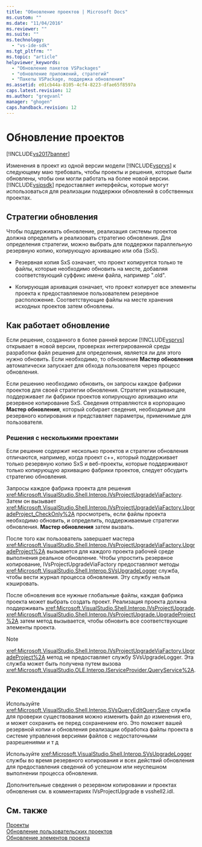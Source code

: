 ```yaml
---
title: "Обновление проектов | Microsoft Docs"
ms.custom: ""
ms.date: "11/04/2016"
ms.reviewer: ""
ms.suite: ""
ms.technology: 
  - "vs-ide-sdk"
ms.tgt_pltfrm: ""
ms.topic: "article"
helpviewer_keywords: 
  - "Обновление пакетов VSPackages"
  - "обновление приложений, стратегий"
  - "Пакеты VSPackage, поддержка обновления"
ms.assetid: e01cb44a-8105-4cf4-8223-dfae65f8597a
caps.latest.revision: 12
ms.author: "gregvanl"
manager: "ghogen"
caps.handback.revision: 12
---
```

# Обновление проектов
[!INCLUDE[vs2017banner](../../code-quality/includes/vs2017banner.md)]

Изменения в проект из одной версии модели [!INCLUDE[vsprvs](../../code-quality/includes/vsprvs_md.md)] к следующему маю требовать, чтобы проекты и решения, которые были обновлены, чтобы они могли работать на более новой версии.  [!INCLUDE[vsipsdk](../../extensibility/includes/vsipsdk_md.md)] предоставляет интерфейсы, которые могут использоваться для реализации поддержки обновлений в собственных проектах.  
  
## Стратегии обновления  
 Чтобы поддерживать обновление, реализация системы проектов должна определить и реализовать стратегию обновления.  Для определения стратегии, можно выбрать для поддержки параллельную резервную копию, копирующую архивацию или оба \(SxS\).  
  
-   Резервная копия SxS означает, что проект копируется только те файлы, которые необходимо обновить на месте, добавляя соответствующий суффикс имени файла, например ".old".  
  
-   Копирующая архивация означает, что проект копирует все элементы проекта к предоставляемое пользователем резервное расположение.  Соответствующие файлы на месте хранения исходных проектов затем обновлены.  
  
## Как работает обновление  
 Если решение, созданного в более ранней версии [!INCLUDE[vsprvs](../../code-quality/includes/vsprvs_md.md)] открывает в новой версии, проверках интегрированной среды разработки файл решения для определения, является ли для этого нужно обновить.  Если необходимо, то обновление **Мастер обновления** автоматически запускает для обхода пользователя через процесс обновления.  
  
 Если решению необходимо обновить, он запросы каждое фабрики проектов для своей стратегии обновления.  Стратегия указывающее, поддерживает ли фабрики проектов копирующую архивацию или резервное копирование SxS.  Сведения отправляются в корпорацию **Мастер обновления**, который собирает сведения, необходимые для резервного копирования и представляет параметры, применимые для пользователя.  
  
### Решения с несколькими проектами  
 Если решение содержит несколько проектов и стратегии обновления отличаются, например, когда проект с\+\+, который поддерживает только резервную копию SxS и веб\-проекты, которые поддерживают только копирующую архивацию фабрики проектов, следует обсудить стратегию обновления.  
  
 Запросы каждое фабрика проекта для решения <xref:Microsoft.VisualStudio.Shell.Interop.IVsProjectUpgradeViaFactory>.  Затем он вызывает <xref:Microsoft.VisualStudio.Shell.Interop.IVsProjectUpgradeViaFactory.UpgradeProject_CheckOnly%2A> просмотреть, если файлы проекта необходимо обновить, и определить, поддерживаемые стратегии обновления.  **Мастер обновления** затем вызвать.  
  
 После того как пользователь завершает мастера <xref:Microsoft.VisualStudio.Shell.Interop.IVsProjectUpgradeViaFactory.UpgradeProject%2A> вызывается для каждого проекта рабочей среде выполнения реальное обновление.  Чтобы упростить резервное копирование, IVsProjectUpgradeViaFactory предоставляют методы <xref:Microsoft.VisualStudio.Shell.Interop.SVsUpgradeLogger> служба, чтобы вести журнал процесса обновления.  Эту службу нельзя кэшировать.  
  
 После обновления все нужные глобальные файлы, каждая фабрика проекта может выбрать создать проект.  Реализация проекта должна поддерживать <xref:Microsoft.VisualStudio.Shell.Interop.IVsProjectUpgrade>.  <xref:Microsoft.VisualStudio.Shell.Interop.IVsProjectUpgrade.UpgradeProject%2A> затем метод вызывается, чтобы обновить все соответствующие элементы проекта.  
  
> [!NOTE]
>  <xref:Microsoft.VisualStudio.Shell.Interop.IVsProjectUpgradeViaFactory.UpgradeProject%2A> метод не предоставляет службу SVsUpgradeLogger.  Эта служба может быть получена путем вызова <xref:Microsoft.VisualStudio.OLE.Interop.IServiceProvider.QueryService%2A>.  
  
## Рекомендации  
 Используйте <xref:Microsoft.VisualStudio.Shell.Interop.SVsQueryEditQuerySave> служба для проверки существования можно изменить файл до изменения его, и может сохранить ее перед сохранением его.  Это поможет вашей резервной копии и обновления реализации обработка файлы проекта в системе управления версиями файлов с недостаточными разрешениями и т д  
  
 Используйте <xref:Microsoft.VisualStudio.Shell.Interop.SVsUpgradeLogger> службы во время резервного копирования и всех действий обновления для предоставления сведений об успешном или неуспешном выполнении процесса обновления.  
  
 Дополнительные сведения о резервном копировании и проектах обновления см. в комментариях IVsProjectUpgrade в vsshell2.idl.  
  
## См. также  
 [Проекты](../../extensibility/internals/projects.md)   
 [Обновление пользовательских проектов](../../misc/upgrading-custom-projects.md)   
 [Обновление элементов проекта](../../misc/upgrading-project-items.md)
